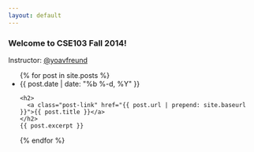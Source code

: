 ```yaml
---
layout: default
---
```

<h3>
<a name="welcome-to-cse103-fall-2014" class="anchor" href="#welcome-to-cse103-fall-2014"><span class="octicon octicon-link"></span></a>Welcome to CSE103 Fall 2014!</h3>

<p>Instructor: <a href="https://github.com/yoavfreund" class="user-mention">@yoavfreund</a></p>

<section id="posts">
<ul class="post-list">
{% for post in site.posts %}
  <li>
    <span class="post-meta">{{ post.date | date: "%b %-d, %Y" }}</span>
    
    <h2>
      <a class="post-link" href="{{ post.url | prepend: site.baseurl }}">{{ post.title }}</a>
    </h2>
    {{ post.excerpt }}
  </li>
{% endfor %}
</ul>
</section>
